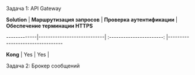 
Задача 1: API Gateway

**Solution** | **Маршрутизация запросов** | **Проверка аутентификации** | **Обеспечение терминации HTTPS**

-------------|----------------------------|  :-----------------------:  |---------------------------------

**Kong**     | Yes                        | Yes                         | 



Задача 2: Брокер сообщений


